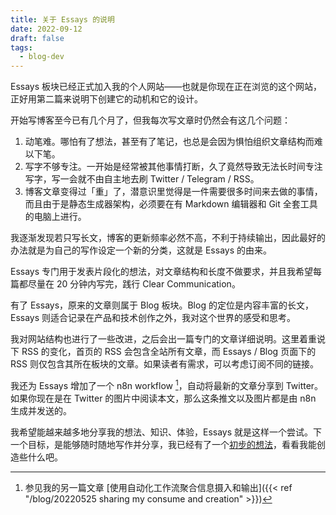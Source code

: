 ```yaml
---
title: 关于 Essays 的说明
date: 2022-09-12
draft: false
tags:
  - blog-dev
---
```


Essays 板块已经正式加入我的个人网站——也就是你现在正在浏览的这个网站，正好用第二篇来说明下创建它的动机和它的设计。

开始写博客至今已有几个月了，但我每次写文章时仍然会有这几个问题：

1. 动笔难。哪怕有了想法，甚至有了笔记，也总是会因为惧怕组织文章结构而难以下笔。
2. 写字不够专注。一开始是经常被其他事情打断，久了竟然导致无法长时间专注写字，写一会就不由自主地去刷 Twitter / Telegram / RSS。
3. 博客文章变得过「重」了，潜意识里觉得是一件需要很多时间来去做的事情，而且由于是静态生成器架构，必须要在有 Markdown 编辑器和 Git 全套工具的电脑上进行。

我逐渐发现若只写长文，博客的更新频率必然不高，不利于持续输出，因此最好的办法就是为自己的写作设定一个新的分类，这就是 Essays 的由来。

Essays 专门用于发表片段化的想法，对文章结构和长度不做要求，并且我希望每篇都尽量在 20 分钟内写完，践行 Clear Communication。

有了 Essays，原来的文章则属于 Blog 板块。Blog 的定位是内容丰富的长文，Essays 则适合记录在产品和技术创作之外，我对这个世界的感受和思考。

我对网站结构也进行了一些改进，之后会出一篇专门的文章详细说明。这里着重说下 RSS 的变化，首页的 RSS 会包含全站所有文章，而 Essays / Blog 页面下的 RSS 则仅包含其所在板块的文章。如果读者有需求，可以考虑订阅不同的链接。

我还为 Essays 增加了一个 n8n workflow [^1]，自动将最新的文章分享到 Twitter。如果你现在是在 Twitter 的图片中阅读本文，那么这条推文以及图片都是由 n8n 生成并发送的。

我希望能越来越多地分享我的想法、知识、体验，Essays 就是这样一个尝试。下一个目标，是能够随时随地写作并分享，我已经有了一个[初步的想法](https://t.me/reorx_share/2221)，看看我能创造些什么吧。

[^1]: 参见我的另一篇文章 [使用自动化工作流聚合信息摄入和输出]({{< ref "/blog/20220525 sharing my consume and creation" >}})